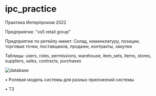 # ipc_practice
Практика Интерпроком 2022

Предприятие: "xs5 retail group"

Предприятие по ретейлу имеет: Склад, номенклатуру, позиции, торговые точки, поставщиков, продажи, контракты, закупки

Таблицы: users, roles, permissions, warehouse, item_sets, items, stores, suppliers, sales, contracts, purchases

![database](https://user-images.githubusercontent.com/86552792/168611046-0a92b70a-6543-4d88-96e3-01247f6d6c44.png)


• Ролевая модель системы для разных приложений системы


• ТЗ



